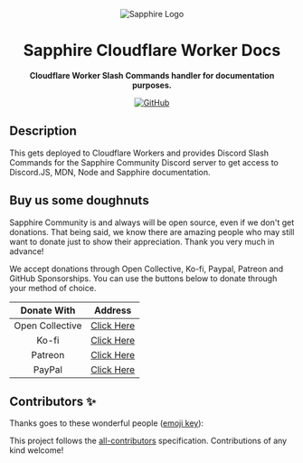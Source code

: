 <div align="center">

![Sapphire Logo](https://cdn.skyra.pw/gh-assets/sapphire-banner.png)

# Sapphire Cloudflare Worker Docs

**Cloudflare Worker Slash Commands handler for documentation purposes.**

[![GitHub](https://img.shields.io/github/license/sapphire-community/cf-workers-docs)](https://github.com/sapphire-community/cf-workers-docs/blob/main/LICENSE.md)

</div>

## Description

This gets deployed to Cloudflare Workers and provides Discord Slash Commands for the Sapphire Community Discord server to get access to Discord.JS, MDN, Node and Sapphire documentation.

## Buy us some doughnuts

Sapphire Community is and always will be open source, even if we don't get donations. That being said, we know there are amazing people who may still want to donate just to show their appreciation. Thank you very much in advance!

We accept donations through Open Collective, Ko-fi, Paypal, Patreon and GitHub Sponsorships. You can use the buttons below to donate through your method of choice.

|   Donate With   |                       Address                       |
| :-------------: | :-------------------------------------------------: |
| Open Collective | [Click Here](https://sapphirejs.com/opencollective) |
|      Ko-fi      |      [Click Here](https://sapphirejs.com/kofi)      |
|     Patreon     |    [Click Here](https://sapphirejs.com/patreon)     |
|     PayPal      |     [Click Here](https://sapphirejs.com/paypal)     |

## Contributors ✨

Thanks goes to these wonderful people ([emoji key](https://allcontributors.org/docs/en/emoji-key)):

<!-- ALL-CONTRIBUTORS-LIST:START - Do not remove or modify this section -->
<!-- prettier-ignore-start -->
<!-- markdownlint-disable -->
<!-- markdownlint-enable -->
<!-- prettier-ignore-end -->

<!-- ALL-CONTRIBUTORS-LIST:END -->

This project follows the [all-contributors](https://github.com/all-contributors/all-contributors) specification. Contributions of any kind welcome!
